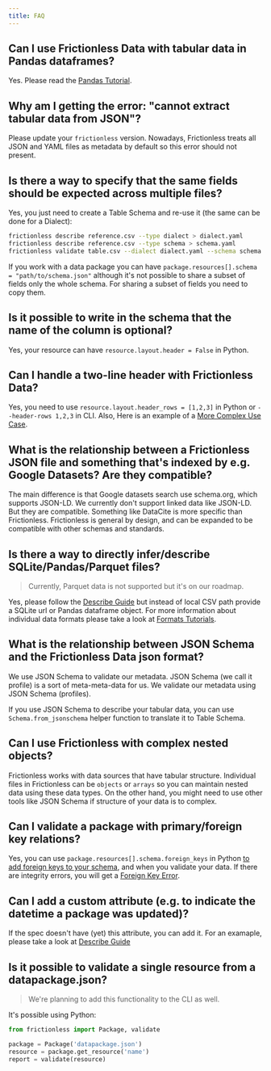 ```yaml
---
title: FAQ
---
```


## Can I use Frictionless Data with tabular data in Pandas dataframes?

Yes. Please read the [Pandas Tutorial](tutorials/formats/pandas-tutorial.md).

## Why am I getting the error: "cannot extract tabular data from JSON"?

Please update your `frictionless` version. Nowadays, Frictionless treats all JSON and YAML files as metadata by default so this error should not present.

## Is there a way to specify that the same fields should be expected across multiple files?

Yes, you just need to create a Table Schema and re-use it (the same can be done for a Dialect):

```bash title="CLI"
frictionless describe reference.csv --type dialect > dialect.yaml
frictionless describe reference.csv --type schema > schema.yaml
frictionless validate table.csv --dialect dialect.yaml --schema schema.yaml
```

If you work with a data package you can have `package.resources[].schema = "path/to/schema.json"` although it's not possible to share a subset of fields only the whole schema. For sharing a subset of fields you need to copy them.

## Is it possible to write in the schema that the name of the column is optional?

Yes, your resource can have `resource.layout.header = False` in Python.

## Can I handle a two-line header with Frictionless Data?

Yes, you need to use `resource.layout.header_rows = [1,2,3]` in Python or `--header-rows 1,2,3` in CLI. Also, Here is an example of a [More Complex Use Case](https://replit.com/@rollninja/Frictionless-meta-in-the-2nd-row#main.py).

## What is the relationship between a Frictionless JSON file and something that's indexed by e.g. Google Datasets? Are they compatible?

The main difference is that Google datasets search use schema.org, which supports JSON-LD. We currently don't support linked data like JSON-LD. But they are compatible. Something like DataCite is more specific than Frictionless. Frictionless is general by design, and can be expanded to be compatible with other schemas and standards.

## Is there a way to directly infer/describe SQLite/Pandas/Parquet files?

> Currently, Parquet data is not supported but it's on our roadmap.

Yes, please follow the [Describe Guide](guides/describing-data.md) but instead of local CSV path provide a SQLite url or Pandas dataframe object. For more information about individual data formats please take a look at [Formats Tutorials](tutorials/formats/sql-tutorial.md).

## What is the relationship between JSON Schema and the Frictionless Data json format?

We use JSON Schema to validate our metadata. JSON Schema (we call it profile) is a sort of meta-meta-data for us. We validate our metadata using JSON Schema (profiles).

If you use JSON Schema to describe your tabular data, you can use `Schema.from_jsonschema` helper function to translate it to Table Schema.

## Can I use Frictionless with complex nested objects?

Frictionless works with data sources that have tabular structure. Individual files in Frictionless can be `objects` or `arrays` so you can maintain nested data using these data types. On the other hand, you might need to use other tools like JSON Schema if structure of your data is to complex.

## Can I validate a package with primary/foreign key relations?

Yes, you can use `package.resources[].schema.foreign_keys` in Python [to add foreign keys to your schema](guides/describing-data/#describing-a-schema), and when you validate your data. If there are integrity errors, you will get a [Foreign Key Error](references/errors-reference/#foreignkey-error).

## Can I add a custom attribute (e.g. to indicate the datetime a package was updated)?

If the spec doesn't have (yet) this attribute, you can add it. For an examaple, please take a look at [Describe Guide](guides/describing-data#transforming-metadata)

## Is it possible to validate a single resource from a datapackage.json?

> We're planning to add this functionality to the CLI as well.

It's possible using Python:

```python title="Python"
from frictionless import Package, validate

package = Package('datapackage.json')
resource = package.get_resource('name')
report = validate(resource)
```
